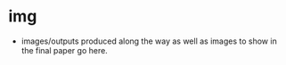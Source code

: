 # img 
- images/outputs produced along the way as well as images to show in the final paper go here. 
